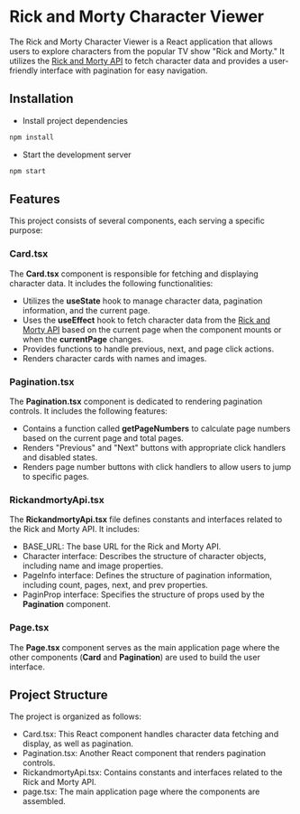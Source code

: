# **Rick and Morty Character Viewer**

The Rick and Morty Character Viewer is a React application that allows users to explore characters from the popular TV show "Rick and Morty." It utilizes the [Rick and Morty API](https://rickandmortyapi.com/documentation/#rest) to fetch character data and provides a user-friendly interface with pagination for easy navigation.

## **Installation**

- Install project dependencies

```bash
npm install
```

- Start the development server

```bash
npm start
```

## **Features**

This project consists of several components, each serving a specific purpose:

### **Card.tsx**

The **Card.tsx** component is responsible for fetching and displaying character data. It includes the following functionalities:

- Utilizes the **useState** hook to manage character data, pagination information, and the current page.
- Uses the **useEffect** hook to fetch character data from the [Rick and Morty API](https://rickandmortyapi.com/documentation/#rest) based on the current page when the component mounts or when the **currentPage** changes.
- Provides functions to handle previous, next, and page click actions.
- Renders character cards with names and images.

### **Pagination.tsx**

The **Pagination.tsx** component is dedicated to rendering pagination controls. It includes the following features:

- Contains a function called **getPageNumbers** to calculate page numbers based on the current page and total pages.
- Renders "Previous" and "Next" buttons with appropriate click handlers and disabled states.
- Renders page number buttons with click handlers to allow users to jump to specific pages.

### **RickandmortyApi.tsx**

The **RickandmortyApi.tsx** file defines constants and interfaces related to the Rick and Morty API. It includes:

- BASE_URL: The base URL for the Rick and Morty API.
- Character interface: Describes the structure of character objects, including name and image properties.
- PageInfo interface: Defines the structure of pagination information, including count, pages, next, and prev properties.
- PaginProp interface: Specifies the structure of props used by the **Pagination** component.

### **Page.tsx**

The **Page.tsx** component serves as the main application page where the other components (**Card** and **Pagination**) are used to build the user interface.

## **Project Structure**

The project is organized as follows:

- Card.tsx: This React component handles character data fetching and display, as well as pagination.
- Pagination.tsx: Another React component that renders pagination controls.
- RickandmortyApi.tsx: Contains constants and interfaces related to the Rick and Morty API.
- page.tsx: The main application page where the components are assembled.
